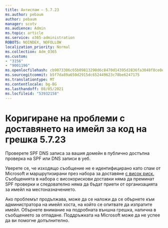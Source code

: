 ```yaml
---
title: Антиспам – 5.7.23
ms.author: pebaum
author: pebaum
manager: scotv
ms.audience: Admin
ms.topic: article
ms.service: o365-administration
ROBOTS: NOINDEX, NOFOLLOW
localization_priority: Normal
ms.collection: Adm_O365
ms.custom:
- "3156"
- "9001196"
ms.openlocfilehash: cb9073306c65b09813290d6c8470d14395d2836fa3048f8ce0ecb8b06e71a010
ms.sourcegitcommit: b5f7da89a650d2915dc652449623c78be6247175
ms.translationtype: MT
ms.contentlocale: bg-BG
ms.lasthandoff: 08/05/2021
ms.locfileid: "53932158"
---
```

# <a name="fix-email-delivery-issues-for-error-code-5723"></a>Коригиране на проблеми с доставянето на имейл за код на грешка 5.7.23

Проверете SPF DNS записа за вашия домейн в публично достъпна проверка на SPF или DNS записи в уеб.

Уверете се, че изходящо съобщение не е идентифицирано като спам от Microsoft и маршрутизирани през набора за доставяне [с висок риск.](https://docs.microsoft.com/microsoft-365/security/office-365-security/high-risk-delivery-pool-for-outbound-messages) Съобщенията в набора с високорискови доставки няма да преминат SPF проверки и следователно няма да бъдат приети от организацията за имейл на местоназначението.

Ако проблемът продължава, може да се наложи да се обърнете към администратора на имейл хоста, на който се опитвате да изпратите имейл. Обърнете внимание на подробната външна грешка, налична в съобщението за отпадане. Поддръжката на Microsoft може да не успее да ви помогне допълнително.
